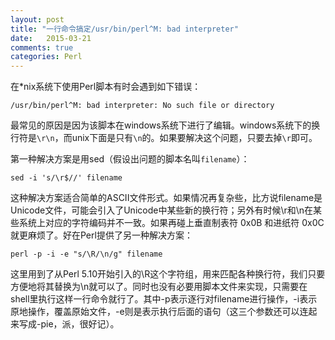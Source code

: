 ```yaml
---
layout: post
title: "一行命令搞定/usr/bin/perl^M: bad interpreter"
date:   2015-03-21
comments: true
categories: Perl
---
```


在*nix系统下使用Perl脚本有时会遇到如下错误：
    
`/usr/bin/perl^M: bad interpreter: No such file or directory`

最常见的原因是因为该脚本在windows系统下进行了编辑。windows系统下的换行符是`\r\n`，而unix下面是只有`\n`的。如果要解决这个问题，只要去掉`\r`即可。

第一种解决方案是用sed（假设出问题的脚本名叫`filename`）：

`sed -i 's/\r$//' filename`

这种解决方案适合简单的ASCII文件形式。如果情况再复杂些，比方说filename是Unicode文件，可能会引入了Unicode中某些新的换行符；另外有时候\r和\n在某些系统上对应的字符编码并不一致。如果再碰上垂直制表符 0x0B 和进纸符 0x0C 就更麻烦了。好在Perl提供了另一种解决方案：
 
`perl -p -i -e "s/\R/\n/g" filename`

这里用到了从Perl 5.10开始引入的\R这个字符组，用来匹配各种换行符，我们只要方便地将其替换为\n就可以了。同时也没有必要用脚本文件来实现，只需要在shell里执行这样一行命令就行了。其中-p表示逐行对filename进行操作，-i表示原地操作，覆盖原始文件，-e则是表示执行后面的语句（这三个参数还可以连起来写成-pie，派，很好记）。

